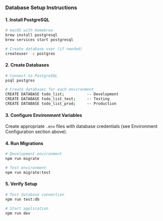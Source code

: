 ### Database Setup Instructions

#### 1. Install PostgreSQL
```bash
# macOS with Homebrew
brew install postgresql
brew services start postgresql

# Create database user (if needed)
createuser -s postgres
```

#### 2. Create Databases
```bash
# Connect to PostgreSQL
psql postgres

# Create databases for each environment
CREATE DATABASE todo_list;          -- Development
CREATE DATABASE todo_list_test;     -- Testing  
CREATE DATABASE todo_list_prod;     -- Production
```

#### 3. Configure Environment Variables
Create appropriate `.env` files with database credentials (see Environment Configuration section above).

#### 4. Run Migrations
```bash
# Development environment
npm run migrate

# Test environment  
npm run migrate:test
```

#### 5. Verify Setup
```bash
# Test database connection
npm run test:db

# Start application
npm run dev
```